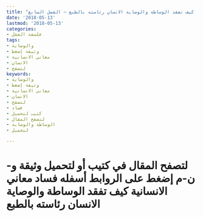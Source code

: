 ```yaml
---
title: "فساد معاني الانسانية، كيف تفقد الوساطة والوصاية الانسان رئاسته بالطبع – الفصل السابع"
date: '2018-05-13'
lastmod: '2018-05-13'
categories:
- فلسفة العقل
tags:
- والوصاية
- وثيقة إضغط
- معاني الانسانية
- الانسان
- لتصفح
keywords:
- والوصاية
- وثيقة إضغط
- معاني الانسانية
- الانسان
- لتصفح
- فساد
- كتيب لتحميل
- لتصفح المقال
- الوساطة والوصاية
- لتحميل

---
```

# **لتصفح المقال في كتيب أو لتحميل وثيقة و-ن-م إضغط على الروابط أسفله** **فساد معاني الانسانية كيف تفقد الوساطة والوصاية الانسان رئاسته بالطبع**

###